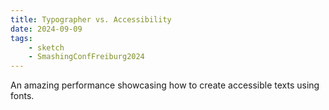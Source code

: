 ```yaml
---
title: Typographer vs. Accessibility
date: 2024-09-09
tags:
    - sketch
    - SmashingConfFreiburg2024
---
```


An amazing performance showcasing how to create accessible texts using fonts.
